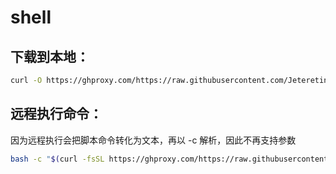 # shell

## 下载到本地：
```bash
curl -O https://ghproxy.com/https://raw.githubusercontent.com/Jetereting/shell/main/stop.sh
```

## 远程执行命令：
因为远程执行会把脚本命令转化为文本，再以 -c 解析，因此不再支持参数
```bash
bash -c "$(curl -fsSL https://ghproxy.com/https://raw.githubusercontent.com/Jetereting/shell/main/brew.sh)"
```